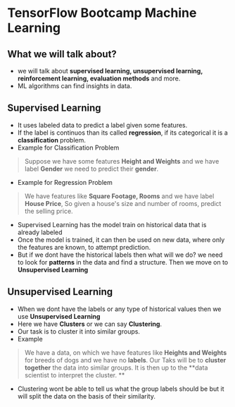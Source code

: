 # TensorFlow Bootcamp Machine Learning

## What we will talk about? 
* we will talk about **supervised learning, unsupervised learning, reinforcement learning, evaluation methods** and more. 
* ML algorithms can find insights in data. 

## Supervised Learning 
* It uses labeled data to predict a label given some features. 
* If the label is continuos than its called **regression**, if its categorical it is a **classification** problem. 
* Example for Classification Problem 
> Suppose we have some features **Height and Weights** and we have label **Gender** 
> we need to predict their **gender**. 

* Example for Regression Problem
> We have features like **Square Footage, Rooms** and we have label **House Price**, So given a house's size and number of rooms, predict the selling price. 

* Supervised Learning has the model train on historical data that is already labeled 
* Once the model is trained, it can then be used on new data, where only the features are known, to attempt prediction. 
* But if we dont have the historical labels then what will we do? we need to look for **patterns** in the data and find a structure. Then we move on to **Unsupervised Learning** 

## Unsupervised Learning
* When we dont have the labels or any type of historical values then we use **Unsupervised Learning** 
* Here we have **Clusters** or we can say **Clustering**.
* Our task is to cluster it into similar groups. 
* Example
> We have a data, on which we have features like **Heights and Weights** for breeds of dogs and we have no **labels**. Our Taks will be to **cluster together** the data into similar groups. It is then up to the **data scientist to interpret the cluster. **

* Clustering wont be able to tell us what the group labels should be but it will split the data on the basis of their similarity. 